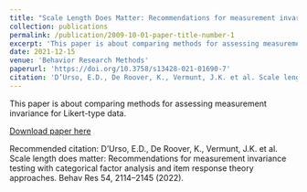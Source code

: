 ```yaml
---
title: "Scale Length Does Matter: Recommendations for measurement invariance testing with categorical factor analysis and item response theory approaches"
collection: publications
permalink: /publication/2009-10-01-paper-title-number-1
excerpt: 'This paper is about comparing methods for assessing measurement invariance for Likert-type data.'
date: 2021-12-15
venue: 'Behavior Research Methods'
paperurl: 'https://doi.org/10.3758/s13428-021-01690-7'
citation: 'D’Urso, E.D., De Roover, K., Vermunt, J.K. et al. Scale length does matter: Recommendations for measurement invariance testing with categorical factor analysis and item response theory approaches. Behav Res 54, 2114–2145 (2022). '
---
```

This paper is about comparing methods for assessing measurement invariance for Likert-type data.

[Download paper here](https://link.springer.com/article/10.3758/s13428-021-01690-7#citeas)

Recommended citation: D’Urso, E.D., De Roover, K., Vermunt, J.K. et al. Scale length does matter: Recommendations for measurement invariance testing with categorical factor analysis and item response theory approaches. Behav Res 54, 2114–2145 (2022). 
